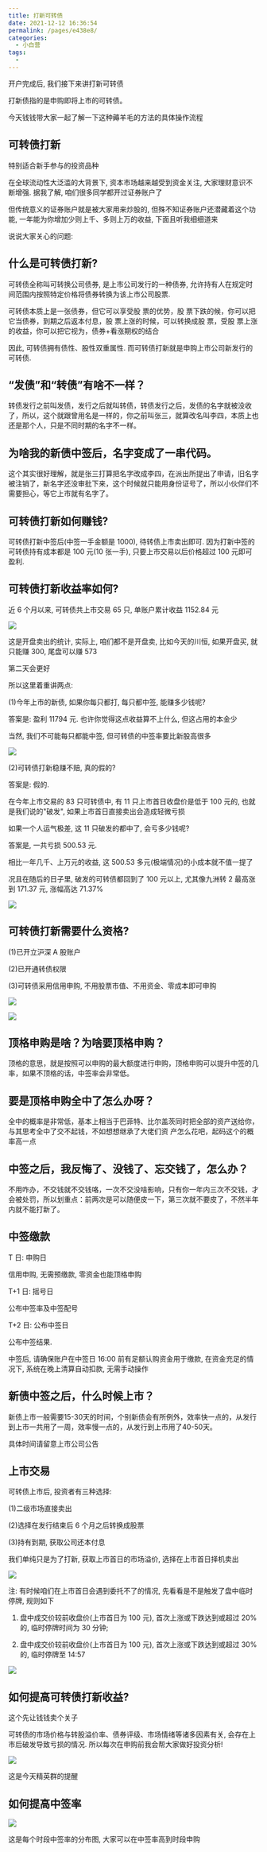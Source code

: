 ```yaml
---
title: 打新可转债
date: 2021-12-12 16:36:54
permalink: /pages/e438e8/
categories:
  - 小白营
tags:
  -
---
```


开户完成后, 我们接下来讲打新可转债

打新债指的是申购即将上市的可转债。

今天钱钱带⼤家⼀起了解⼀下这种薅⽺⽑的⽅法的具体操作流程

## 可转债打新

特别适合新手参与的投资品种

在全球流动性大泛滥的大背景下, 资本市场越来越受到资金关注, 大家理财意识不断增强. 据我了解, 咱们很多同学都开过证券账户了

但传统意义的证券账户就是被大家用来炒股的, 但殊不知证券账户还潜藏着这个功能, 一年能为你增加少则上千、多则上万的收益, 下面且听我细细道来

说说大家关心的问题:

## 什么是可转债打新?

可转债全称叫可转换公司债券, 是上市公司发行的一种债券, 允许持有人在规定时间范围内按照特定价格将债券转换为该上市公司股票.

可转债本质上是⼀张债券，但它可以享受股 票的优势，股 票下跌的候，你可以把它当债券，到期之后返本付息，股 票上涨的时候，可以转换成股 票，受股 票上涨的收益，你可以把它视为，债券+看涨期权的结合

因此, 可转债拥有债性、股性双重属性. 而可转债打新就是申购上市公司新发行的可转债.

## “发债”和“转债”有啥不⼀样？

转债发⾏之前叫发债，发⾏之后就叫转债，转债发⾏之后，发债的名字就被没收了，所以，这个就跟曾⽤名是⼀样的，你之前叫张三，就算改名叫李四，本质上也还是那个⼈，只是不同时期的名字不⼀样。

## 为啥我的新债中签后，名字变成了⼀串代码。

这个其实很好理解，就是张三打算把名字改成李四，在派出所提出了申请，旧名字被注销了，新名字还没审批下来，这个时候就只能⽤身份证号了，所以⼩伙伴们不需要担⼼，等它上市就有名字了。

## 可转债打新如何赚钱?

可转债打新中签后(中签一手金额是 1000), 待转债上市卖出即可. 因为打新中签的可转债持有成本都是 100 元(10 张一手), 只要上市交易以后价格超过 100 元即可盈利.

## 可转债打新收益率如何?

近 6 个月以来, 可转债共上市交易 65 只, 单账户累计收益 1152.84 元

![](../.vuepress/public/img/camp/077.jpg)

这是开盘卖出的统计, 实际上, 咱们都不是开盘卖, 比如今天的川恒, 如果开盘买, 就只能赚 300, 尾盘可以赚 573

第二天会更好

所以这里着重讲两点:

(1)今年上市的新债, 如果你每只都打, 每只都中签, 能赚多少钱呢?

答案是: 盈利 11794 元. 也许你觉得这点收益算不上什么, 但这占用的本金少

当然, 我们不可能每只都能中签, 但可转债的中签率要比新股高很多

![](../.vuepress/public/img/camp/078.png)

(2)可转债打新稳赚不赔, 真的假的?

答案是: 假的.

在今年上市交易的 83 只可转债中, 有 11 只上市首日收盘价是低于 100 元的, 也就是我们说的"破发", 如果上市首日直接卖出会造成轻微亏损

如果一个人运气极差, 这 11 只破发的都中了, 会亏多少钱呢?

答案是, 一共亏损 500.53 元.

相比一年几千、上万元的收益, 这 500.53 多元(极端情况)的小成本就不值一提了

况且在随后的日子里, 破发的可转债都回到了 100 元以上, 尤其像九洲转 2 最高涨到 171.37 元, 涨幅高达 71.37%

![](../.vuepress/public/img/camp/079.png)

## 可转债打新需要什么资格?

(1)已开立沪深 A 股账户

(2)已开通转债权限

(3)可转债采用信用申购, 不用股票市值、不用资金、零成本即可申购

![](../.vuepress/public/img/camp/080.jpg)

![](../.vuepress/public/img/camp/081.jpg)

## 顶格申购是啥？为啥要顶格申购？

顶格的意思，就是按照可以申购的最⼤额度进⾏申购，顶格申购可以提升中签的⼏率，如果不顶格的话，中签率会⾮常低。

## 要是顶格申购全中了怎么办呀？

全中的概率是⾮常低，基本上相当于巴菲特、⽐尔盖茨同时把全部的资产送给你，与其思考全中了交不起钱，不如想想继承了⼤佬们资 产怎么花吧，起码这个的概率⾼⼀点

## 中签之后，我反悔了、没钱了、忘交钱了，怎么办？

不⽤咋办，不交钱就不交钱咯，⼀次不交没啥影响，只有你⼀年内三次不交钱，才会被处罚，所以划重点：前两次是可以随便⽪⼀下，第三次就不要⽪了，不然半年内就不能打新了。

## 中签缴款

T 日: 申购日

信用申购, 无需预缴款, 零资金也能顶格申购

T+1 日: 摇号日

公布中签率及中签配号

T+2 日: 公布中签日

公布中签结果.

中签后, 请确保账户在中签日 16:00 前有足额认购资金用于缴款, 在资金充足的情况下, 系统在晚上清算自动扣款, 无需手动操作

## 新债中签之后，什么时候上市？

新债上市⼀般需要15-30天的时间，个别新债会有所例外，效率快⼀点的，从发⾏到上市⼀共⽤了⼀周，效率慢⼀点的，从发⾏到上市⽤了40-50天。

具体时间请留意上市公司公告

## 上市交易

可转债上市后, 投资者有三种选择:

(1)二级市场直接卖出

(2)选择在发行结束后 6 个月之后转换成股票

(3)持有到期, 获取公司还本付息

我们单纯只是为了打新, 获取上市首日的市场溢价, 选择在上市首日择机卖出

![](../.vuepress/public/img/camp/082.png)

注: 有时候咱们在上市首日会遇到委托不了的情况, 先看看是不是触发了盘中临时停牌, 规则如下

1. 盘中成交价较前收盘价(上市首日为 100 元), 首次上涨或下跌达到或超过 20%的, 临时停牌时间为 30 分钟;

2. 盘中成交价较前收盘价(上市首日为 100 元), 首次上涨或下跌达到或超过 30%的, 临时停牌至 14:57

![](../.vuepress/public/img/camp/083.jpg)

## 如何提高可转债打新收益?

这个先让钱钱卖个关子

可转债的市场价格与转股溢价率、债券评级、市场情绪等诸多因素有关, 会存在上市后破发导致亏损的情况. 所以每次在申购前我会帮大家做好投资分析!

![](../.vuepress/public/img/camp/084.jpg)

这是今天精英群的提醒

## 如何提高中签率

![](../.vuepress/public/img/camp/087.jpg)

这是每个时段中签率的分布图, 大家可以在中签率高到时段申购
